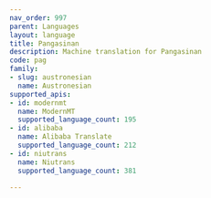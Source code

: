 ```yaml
---
nav_order: 997
parent: Languages
layout: language
title: Pangasinan
description: Machine translation for Pangasinan
code: pag
family:
- slug: austronesian
  name: Austronesian
supported_apis:
- id: modernmt
  name: ModernMT
  supported_language_count: 195
- id: alibaba
  name: Alibaba Translate
  supported_language_count: 212
- id: niutrans
  name: Niutrans
  supported_language_count: 381

---
```



